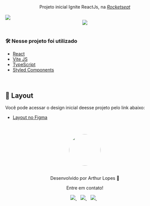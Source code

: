 <!-- Logo -->

<div align="center">
  Projeto inicial Ignite ReactJs, na <a href="https://rocketseat.com.br/"><em>Rocketseat</em></a>
</div>
  <br />
<!-- Atribuições-->

</div> 
  <img src="https://user-images.githubusercontent.com/71772559/178170317-063200c0-4605-491a-80df-421ae6eef864.png" align="center" />

  <br />
  
  <div align="center" >
  <a href="https://todolist-sage-xi.vercel.app/?vercelToolbarCode=sIEqM7zSsCJuvhl" target="_blank">
    <img src="https://user-images.githubusercontent.com/71772559/178192066-d52e0cf7-906e-4baa-80f3-4b49dde153c0.png"/>
  </a>
</div> 
&nbsp;

### 🛠️ Nesse projeto foi utilizado

* [React](https://pt-br.reactjs.org/)
* [Vite JS](https://vitejs.dev/)
* [TypeScript](https://www.typescriptlang.org/)
* [Styled Components](https://styled-components.com/)

&nbsp;

## 🔖 Layout
Você pode acessar o design inicial deesse projeto pelo link abaixo:

- [Layout no Figma](https://www.figma.com/file/AUtAJ28ZypXVOwz2Vb54Ge/ToDo-List-(Copy)?type=design&node-id=43%3A192&mode=dev)

&nbsp;

<div align="center">
 <a href="https://app.rocketseat.com.br/me/arthur-lopes">
   <img align="center" style="border-radius: 100%;" src="https://github.com/arthurlopesr.png" width="100px" alt=""/>
  </a>
</div>
<br/>
<p align="center">Desenvolvido por Arthur Lopes 🚀 </p> 
<p align="center">Entre em contato!</p>
<div align="center">
<a href="https://www.linkedin.com/in/arthur-lopesr/" target="_blank">
    <img src="https://img.shields.io/badge/linkedin-%230077B5.svg?&style=for-the-badge&logo=linkedin&logoColor=white" />
  </a>&nbsp;&nbsp;
 <a href="https://www.instagram.com/arthur_lopesr/" target="_blank">
    <img src="https://img.shields.io/badge/instagram-%23E4405F.svg?&style=for-the-badge&logo=instagram&logoColor=white" />        
  </a>&nbsp;&nbsp;
 <a href="mailto:arthurlopr12@gmail.com">
    <img src="https://img.shields.io/badge/-Gmail-%23333?style=for-the-badge&logo=gmail&logoColor=white" />        
  </a>&nbsp;&nbsp; 
</div>
